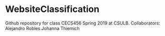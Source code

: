 # WebsiteClassification

Github repository for class CECS456 Spring 2019 at CSULB.
Collaborators: 
Alejandro Robles
Johanna Thiemich
